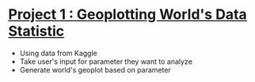 # [Project 1 : Geoplotting World's Data Statistic](https://github.com/yvnalv/world-data)
* Using data from Kaggle
* Take user's input for parameter they want to analyze
* Generate world's geoplot based on parameter
